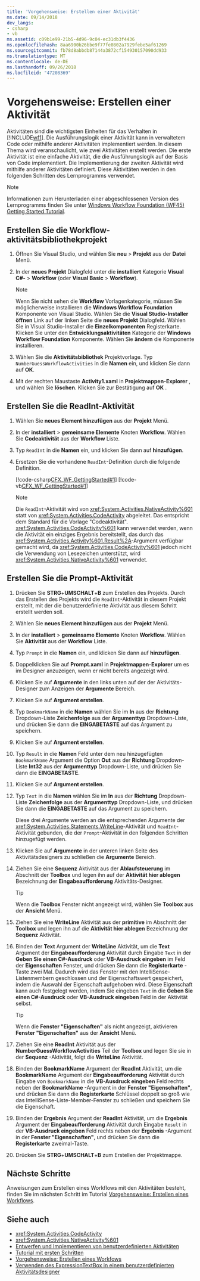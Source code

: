 ```yaml
---
title: 'Vorgehensweise: Erstellen einer Aktivität'
ms.date: 09/14/2018
dev_langs:
- csharp
- vb
ms.assetid: c09b1e99-21b5-4d96-9c04-ec31db3f4436
ms.openlocfilehash: 8aa6900b26bbe9f77fe0802a7929febe5af61269
ms.sourcegitcommit: fb78d8abbdb87144a3872cf154930157090dd933
ms.translationtype: MT
ms.contentlocale: de-DE
ms.lasthandoff: 09/26/2018
ms.locfileid: "47208369"
---
```

# <a name="how-to-create-an-activity"></a>Vorgehensweise: Erstellen einer Aktivität

Aktivitäten sind die wichtigsten Einheiten für das Verhalten in [!INCLUDE[wf1](../../../includes/wf1-md.md)]. Die Ausführungslogik einer Aktivität kann in verwaltetem Code oder mithilfe anderer Aktivitäten implementiert werden. In diesem Thema wird veranschaulicht, wie zwei Aktivitäten erstellt werden. Die erste Aktivität ist eine einfache Aktivität, die die Ausführungslogik auf der Basis von Code implementiert. Die Implementierung der zweiten Aktivität wird mithilfe anderer Aktivitäten definiert. Diese Aktivitäten werden in den folgenden Schritten des Lernprogramms verwendet.

> [!NOTE]
> Informationen zum Herunterladen einer abgeschlossenen Version des Lernprogramms finden Sie unter [Windows Workflow Foundation (WF45) Getting Started Tutorial](https://go.microsoft.com/fwlink/?LinkID=248976).

## <a name="create-the-activity-library-project"></a>Erstellen Sie die Workflow-aktivitätsbibliothekprojekt

1.  Öffnen Sie Visual Studio, und wählen Sie **neu** > **Projekt** aus der **Datei** Menü.

2.  In der **neues Projekt** Dialogfeld unter die **installiert** Kategorie **Visual C#-** > **Workflow** (oder **Visual Basic** > **Workflow**).

    > [!NOTE]
    > Wenn Sie nicht sehen die **Workflow** Vorlagenkategorie, müssen Sie möglicherweise installieren die **Windows Workflow Foundation** Komponente von Visual Studio. Wählen Sie die **Visual Studio-Installer öffnen** Link auf der linken Seite die **neues Projekt** Dialogfeld. Wählen Sie in Visual Studio-Installer die **Einzelkomponenten** Registerkarte. Klicken Sie unter den **Entwicklungsaktivitäten** Kategorie der **Windows Workflow Foundation** Komponente. Wählen Sie **ändern** die Komponente installieren.

3. Wählen Sie die **Aktivitätsbibliothek** Projektvorlage. Typ `NumberGuessWorkflowActivities` in die **Namen** ein, und klicken Sie dann auf **OK**.

4.  Mit der rechten Maustaste **Activity1.xaml** in **Projektmappen-Explorer** , und wählen Sie **löschen**. Klicken Sie zur Bestätigung auf **OK** .

## <a name="create-the-readint-activity"></a>Erstellen Sie die ReadInt-Aktivität

1.  Wählen Sie **neues Element hinzufügen** aus der **Projekt** Menü.

2.  In der **installiert** > **gemeinsame Elemente** Knoten **Workflow**. Wählen Sie **Codeaktivität** aus der **Workflow** Liste.

3.  Typ `ReadInt` in die **Namen** ein, und klicken Sie dann auf **hinzufügen**.

4.  Ersetzen Sie die vorhandene `ReadInt`-Definition durch die folgende Definition.

     [!code-csharp[CFX_WF_GettingStarted#1](../../../samples/snippets/csharp/VS_Snippets_CFX/cfx_wf_gettingstarted/cs/readint.cs#1)]
     [!code-vb[CFX_WF_GettingStarted#1](../../../samples/snippets/visualbasic/VS_Snippets_CFX/cfx_wf_gettingstarted/vb/readint.vb#1)]

    > [!NOTE]
    > Die `ReadInt`-Aktivität wird von <xref:System.Activities.NativeActivity%601> statt von <xref:System.Activities.CodeActivity> abgeleitet. Das entspricht dem Standard für die Vorlage "Codeaktivität". <xref:System.Activities.CodeActivity%601> kann verwendet werden, wenn die Aktivität ein einziges Ergebnis bereitstellt, das durch das <xref:System.Activities.Activity%601.Result%2A>-Argument verfügbar gemacht wird, da <xref:System.Activities.CodeActivity%601> jedoch nicht die Verwendung von Lesezeichen unterstützt, wird <xref:System.Activities.NativeActivity%601> verwendet.

## <a name="create-the-prompt-activity"></a>Erstellen Sie die Prompt-Aktivität

1.  Drücken Sie **STRG**+**UMSCHALT**+**B** zum Erstellen des Projekts. Durch das Erstellen des Projekts wird die `ReadInt`-Aktivität in diesem Projekt erstellt, mit der die benutzerdefinierte Aktivität aus diesem Schritt erstellt werden soll.

2.  Wählen Sie **neues Element hinzufügen** aus der **Projekt** Menü.

3.  In der **installiert** > **gemeinsame Elemente** Knoten **Workflow**. Wählen Sie **Aktivität** aus der **Workflow** Liste.

4.  Typ `Prompt` in die **Namen** ein, und klicken Sie dann auf **hinzufügen**.

5.  Doppelklicken Sie auf **Prompt.xaml** in **Projektmappen-Explorer** um es im Designer anzuzeigen, wenn er nicht bereits angezeigt wird.

6.  Klicken Sie auf **Argumente** in den links unten auf der der Aktivitäts-Designer zum Anzeigen der **Argumente** Bereich.

7.  Klicken Sie auf **Argument erstellen**.

8.  Typ `BookmarkName` in die **Namen** wählen Sie im **In** aus der **Richtung** Dropdown-Liste **Zeichenfolge** aus der **Argumenttyp** Dropdown-Liste, und drücken Sie dann die **EINGABETASTE** auf das Argument zu speichern.

9. Klicken Sie auf **Argument erstellen**.

10. Typ `Result` in die **Namen** Feld unter dem neu hinzugefügten `BookmarkName` Argument die Option **Out** aus der **Richtung** Dropdown-Liste **Int32** aus der **Argumenttyp** Dropdown-Liste, und drücken Sie dann die **EINGABETASTE**.

11. Klicken Sie auf **Argument erstellen**.

12. Typ `Text` in die **Namen** wählen Sie im **In** aus der **Richtung** Dropdown-Liste **Zeichenfolge** aus der **Argumenttyp** Dropdown-Liste, und drücken Sie dann die **EINGABETASTE** auf das Argument zu speichern.

     Diese drei Argumente werden an die entsprechenden Argumente der <xref:System.Activities.Statements.WriteLine>-Aktivität und `ReadInt`-Aktivität gebunden, die der `Prompt`-Aktivität in den folgenden Schritten hinzugefügt werden.

13. Klicken Sie auf **Argumente** in der unteren linken Seite des Aktivitätsdesigners zu schließen die **Argumente** Bereich.

14. Ziehen Sie eine **Sequenz** Aktivität aus der **Ablaufsteuerung** im Abschnitt der **Toolbox** und legen ihn auf der **Aktivität hier ablegen** Bezeichnung der **Eingabeaufforderung** Aktivitäts-Designer.

    > [!TIP]
    > Wenn die **Toolbox** Fenster nicht angezeigt wird, wählen Sie **Toolbox** aus der **Ansicht** Menü.

15. Ziehen Sie eine **WriteLine** Aktivität aus der **primitive** im Abschnitt der **Toolbox** und legen ihn auf die **Aktivität hier ablegen** Bezeichnung der **Sequenz** Aktivität.

16. Binden der **Text** Argument der **WriteLine** Aktivität, um die **Text** Argument der **Eingabeaufforderung** Aktivität durch Eingabe `Text` in der **Geben Sie einen C#-Ausdruck** oder **VB-Ausdruck eingeben** im Feld der **Eigenschaften** Fenster, und drücken Sie dann die **Registerkarte** -Taste zwei Mal. Dadurch wird das Fenster mit den IntelliSense-Listenmembern geschlossen und der Eigenschaftswert gespeichert, indem die Auswahl der Eigenschaft aufgehoben wird. Diese Eigenschaft kann auch festgelegt werden, indem Sie eingeben `Text` in die **Geben Sie einen C#-Ausdruck** oder **VB-Ausdruck eingeben** Feld in der Aktivität selbst.

    > [!TIP]
    > Wenn die **Fenster "Eigenschaften"** als nicht angezeigt, aktivieren **Fenster "Eigenschaften"** aus der **Ansicht** Menü.

17. Ziehen Sie eine **ReadInt** Aktivität aus der **NumberGuessWorkflowActivities** Teil der **Toolbox** und legen Sie sie in der **Sequenz** -Aktivität, folgt die **WriteLine** Aktivität.

18. Binden der **BookmarkName** Argument der **ReadInt** Aktivität, um die **BookmarkName** Argument der **Eingabeaufforderung** Aktivität durch Eingabe von `BookmarkName` in die **VB-Ausdruck eingeben** Feld rechts neben der **BookmarkName** -Argument in der **Fenster "Eigenschaften"**, und drücken Sie dann die **Registerkarte** Schlüssel doppelt so groß wie das IntelliSense-Liste-Member-Fenster zu schließen und speichern Sie die Eigenschaft.

19. Binden der **Ergebnis** Argument der **ReadInt** Aktivität, um die **Ergebnis** Argument der **Eingabeaufforderung** Aktivität durch Eingabe `Result` in der **VB-Ausdruck eingeben** Feld rechts neben der **Ergebnis** -Argument in der **Fenster "Eigenschaften"**, und drücken Sie dann die **Registerkarte** zweimal-Taste.

20. Drücken Sie **STRG**+**UMSCHALT**+**B** zum Erstellen der Projektmappe.

## <a name="next-steps"></a>Nächste Schritte

Anweisungen zum Erstellen eines Workflows mit den Aktivitäten besteht, finden Sie im nächsten Schritt im Tutorial [Vorgehensweise: Erstellen eines Workflows](../../../docs/framework/windows-workflow-foundation/how-to-create-a-workflow.md).

## <a name="see-also"></a>Siehe auch

- <xref:System.Activities.CodeActivity>
- <xref:System.Activities.NativeActivity%601>
- [Entwerfen und Implementieren von benutzerdefinierten Aktivitäten](../../../docs/framework/windows-workflow-foundation/designing-and-implementing-custom-activities.md)
- [Tutorial mit ersten Schritten](../../../docs/framework/windows-workflow-foundation/getting-started-tutorial.md)
- [Vorgehensweise: Erstellen eines Workfows](../../../docs/framework/windows-workflow-foundation/how-to-create-a-workflow.md)
- [Verwenden des ExpressionTextBox in einem benutzerdefinierten Aktivitätsdesigner](../../../docs/framework/windows-workflow-foundation/samples/using-the-expressiontextbox-in-a-custom-activity-designer.md)